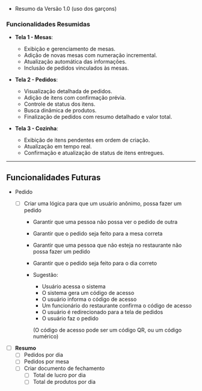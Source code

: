 - Resumo da Versão 1.0 (uso dos garçons)

### Funcionalidades Resumidas

- **Tela 1 - Mesas**:

  - Exibição e gerenciamento de mesas.
  - Adição de novas mesas com numeração incremental.
  - Atualização automática das informações.
  - Inclusão de pedidos vinculados às mesas.

- **Tela 2 - Pedidos**:

  - Visualização detalhada de pedidos.
  - Adição de itens com confirmação prévia.
  - Controle de status dos itens.
  - Busca dinâmica de produtos.
  - Finalização de pedidos com resumo detalhado e valor total.

- **Tela 3 - Cozinha**:
  - Exibição de itens pendentes em ordem de criação.
  - Atualização em tempo real.
  - Confirmação e atualização de status de itens entregues.

---

## Funcionalidades Futuras

- Pedido

  - [ ] Criar uma lógica para que um usuário anônimo, possa fazer um pedido

    - Garantir que uma pessoa não possa ver o pedido de outra
    - Garantir que o pedido seja feito para a mesa correta
    - Garantir que uma pessoa que não esteja no restaurante não possa fazer um pedido
    - Garantir que o pedido seja feito para o dia correto

    - Sugestão:

      - Usuário acessa o sistema
      - O sistema gera um código de acesso
      - O usuário informa o código de acesso
      - Um funcionário do restaurante confirma o código de acesso
      - O usuário é redirecionado para a tela de pedidos
      - O usuário faz o pedido

      (O código de acesso pode ser um código QR, ou um código numérico)

- [ ] **Resumo**
  - [ ] Pedidos por dia
  - [ ] Pedidos por mesa
  - [ ] Criar documento de fechamento
    - [ ] Total de lucro por dia
    - [ ] Total de produtos por dia

